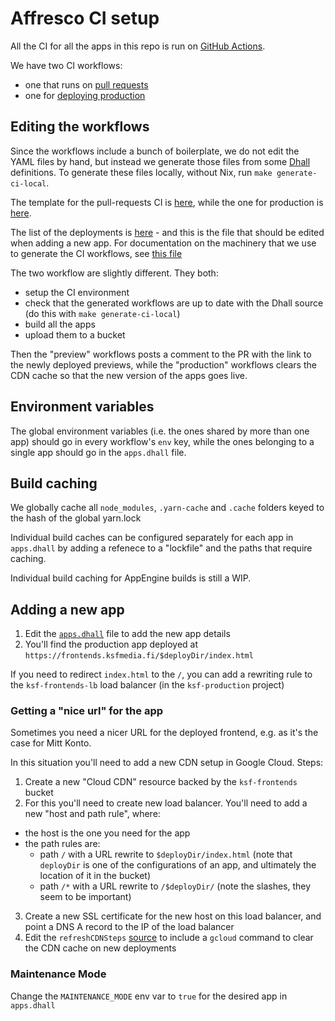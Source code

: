 # Affresco CI setup

All the CI for all the apps in this repo is run on [GitHub Actions](https://github.com/features/actions).

We have two CI workflows:
- one that runs on [pull requests](../.github/previews.yml)
- one for [deploying production](../.github/production.yml)

## Editing the workflows

Since the workflows include a bunch of boilerplate, we do not edit the YAML files
by hand, but instead we generate those files from some [Dhall](https://dhall-lang.org) definitions. To generate these files locally, without Nix, run `make generate-ci-local`.

The template for the pull-requests CI is [here](./ci-pull-request.dhall), while
the one for production is [here](./ci-master.dhall).

The list of the deployments is [here](./apps.dhall) - and this is the file that
should be edited when adding a new app. For documentation on the machinery that we
use to generate the CI workflows, see [this file](./workflows.dhall)

The two workflow are slightly different. They both:
- setup the CI environment
- check that the generated workflows are up to date with the Dhall source (do this with `make generate-ci-local`)
- build all the apps
- upload them to a bucket

Then the "preview" workflows posts a comment to the PR with the link to the newly
deployed previews, while the "production" workflows clears the CDN cache so that
the new version of the apps goes live.

## Environment variables

The global environment variables (i.e. the ones shared by more than one app)
should go in every workflow's `env` key, while the ones belonging to a single app
should go in the `apps.dhall` file.

## Build caching

We globally cache all `node_modules`, `.yarn-cache` and `.cache` folders keyed to the hash of the global yarn.lock

Individual build caches can be configured separately for each app in `apps.dhall` by adding a refenece to a "lockfile" and the paths that require caching.

Individual build caching for AppEngine builds is still a WIP.

## Adding a new app

1. Edit the [`apps.dhall`](./apps.dhall) file to add the new app details
2. You'll find the production app deployed at `https://frontends.ksfmedia.fi/$deployDir/index.html`

If you need to redirect `index.html` to the `/`, you can add a rewriting rule to the `ksf-frontends-lb` load balancer
(in the `ksf-production` project)

### Getting a "nice url" for the app

Sometimes you need a nicer URL for the deployed frontend, e.g. as it's the case for Mitt Konto.

In this situation you'll need to add a new CDN setup in Google Cloud. Steps:
1. Create a new "Cloud CDN" resource backed by the `ksf-frontends` bucket
2. For this you'll need to create new load balancer. You'll need to add a new "host and path rule", where:
  - the host is the one you need for the app
  - the path rules are:
	- path `/` with a URL rewrite to `$deployDir/index.html` (note that `deployDir` is one of the configurations of an app, and ultimately the location of it in the bucket)
	- path `/*` with a URL rewrite to `/$deployDir/` (note the slashes, they seem to be important)
3. Create a new SSL certificate for the new host on this load balancer, and point a DNS A record to the IP of the load balancer
4. Edit the `refreshCDNSteps` [source](./workflows.dhall) to include a `gcloud` command to clear the CDN cache on new deployments

### Maintenance Mode

Change the `MAINTENANCE_MODE` env var to `true` for the desired app in `apps.dhall`
